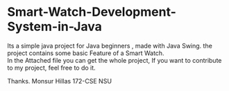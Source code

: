 # Smart-Watch-Development-System-in-Java
Its a simple java project for Java beginners , made with Java Swing. the project contains some basic Feature of a Smart Watch.  
In the Attached file you can get the whole project, If you want to contribute to my project, feel free to do it. 

Thanks.
Monsur Hillas
172-CSE NSU
